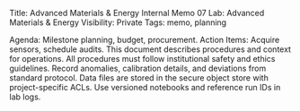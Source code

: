 Title: Advanced Materials & Energy Internal Memo 07
Lab: Advanced Materials & Energy
Visibility: Private
Tags: memo, planning

Agenda: Milestone planning, budget, procurement.
Action Items: Acquire sensors, schedule audits.
This document describes procedures and context for operations.
All procedures must follow institutional safety and ethics guidelines.
Record anomalies, calibration details, and deviations from standard protocol.
Data files are stored in the secure object store with project-specific ACLs.
Use versioned notebooks and reference run IDs in lab logs.
